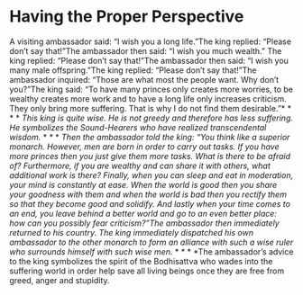 # Having the Proper Perspective

A visiting ambassador said: “I wish you a long life.”The king replied: “Please don’t say that!”​The ambassador then said: “I wish you much wealth.”      The king replied: “Please don’t say that!”The ambassador then said: “I wish you many male offspring.”The king replied: “Please don’t say that!”The ambassador inquired: “Those are what most the people want. Why don’t you?”The king said: “To have many princes only creates more worries, to be wealthy creates more work and to have a long life only increases criticism. They only bring more suffering. That is why I do not find them desirable.”* * * * *This king is quite wise. He is not greedy and therefore has less suffering. He symbolizes the Sound-Hearers who have realized transcendental wisdom.* * * * *Then the ambassador told the king: “You think like a superior monarch. However, men are born in order to carry out tasks. If you have more princes then you just give them more tasks. What is there to be afraid of? Furthermore, if you are wealthy and can share it with others, what additional work is there? Finally, when you can sleep and eat in moderation, your mind is constantly at ease. When the world is good then you share your goodness with them and when the world is bad then you rectify them so that they become good and solidify. And lastly when your time comes to an end, you leave behind a better world and go to an even better place: how can you possibly fear criticism?”The ambassador then immediately returned to his country. The king immediately dispatched his own ambassador to the other monarch to form an alliance with such a wise ruler who surrounds himself with such wise men.* * * * *The ambassador’s advice to the king symbolizes the spirit of the Bodhisattva who wades into the suffering world in order help save all living beings once they are free from greed, anger and stupidity.